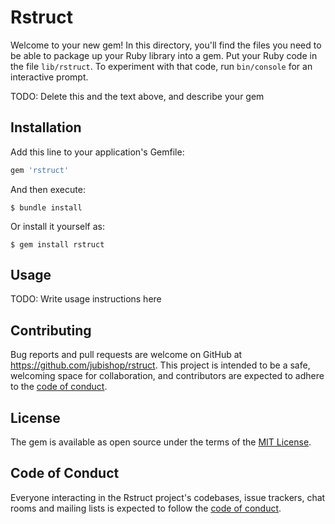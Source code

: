 # Rstruct

Welcome to your new gem! In this directory, you'll find the files you need to be able to package up your Ruby library into a gem. Put your Ruby code in the file `lib/rstruct`. To experiment with that code, run `bin/console` for an interactive prompt.

TODO: Delete this and the text above, and describe your gem

## Installation

Add this line to your application's Gemfile:

```ruby
gem 'rstruct'
```

And then execute:

    $ bundle install

Or install it yourself as:

    $ gem install rstruct

## Usage

TODO: Write usage instructions here

## Contributing

Bug reports and pull requests are welcome on GitHub at https://github.com/jubishop/rstruct. This project is intended to be a safe, welcoming space for collaboration, and contributors are expected to adhere to the [code of conduct](https://github.com/jubishop/rstruct/blob/master/CODE_OF_CONDUCT.md).

## License

The gem is available as open source under the terms of the [MIT License](https://opensource.org/licenses/MIT).

## Code of Conduct

Everyone interacting in the Rstruct project's codebases, issue trackers, chat rooms and mailing lists is expected to follow the [code of conduct](https://github.com/[USERNAME]/rstruct/blob/master/CODE_OF_CONDUCT.md).
